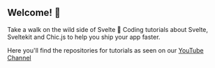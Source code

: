 ## Welcome! 👋

Take a walk on the wild side of Svelte 🦁 Coding tutorials about Svelte, Sveltekit and Chic.js to help you ship your app faster.

Here you'll find the repositories for tutorials as seen on our [YouTube Channel](https://www.youtube.com/@sveltesafari)
